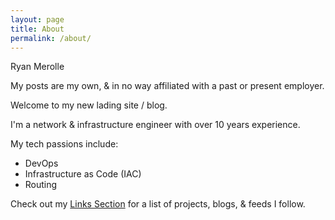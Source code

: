 ```yaml
---
layout: page
title: About
permalink: /about/
---
```


Ryan Merolle

My posts are my own, & in no way affiliated with a past or present employer.

Welcome to my new lading site / blog.

I'm a network & infrastructure engineer with over 10 years experience.

My tech passions include:

- DevOps
- Infrastructure as Code (IAC)
- Routing

Check out my [Links Section](../../links) for a list of projects, blogs, & feeds I follow.
